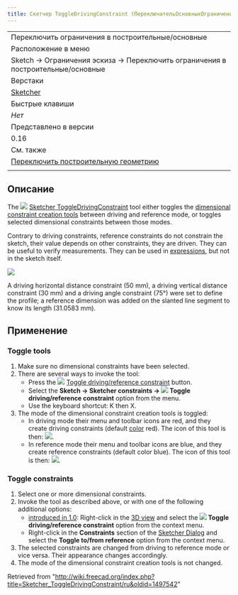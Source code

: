 ```yaml
---
title: Скетчер ToggleDrivingConstraint (ПереключательОсновныхОграничений)
---
```

|  |
| --- |
| Переключить ограничения в построительные/основные |
| Расположение в меню |
| Sketch → Ограничения эскиза → Переключить ограничения в построительные/основные |
| Верстаки |
| [Sketcher](/Sketcher_Workbench/ru "Sketcher Workbench/ru") |
| Быстрые клавиши |
| *Нет* |
| Представлено в версии |
| 0.16 |
| См. также |
| [Переключить построительную геометрию](/Sketcher_ToggleConstruction/ru "Sketcher ToggleConstruction/ru") |
|  |

## Описание

The ![](/images/Sketcher_ToggleDrivingConstraint.svg) [Sketcher ToggleDrivingConstraint](/Sketcher_ToggleDrivingConstraint "Sketcher ToggleDrivingConstraint") tool either toggles the [dimensional constraint creation tools](/Sketcher_Workbench#Sketcher_CompDimensionTools "Sketcher Workbench") between driving and reference mode, or toggles selected dimensional constraints between those modes.

Contrary to driving constraints, reference constraints do not constrain the sketch, their value depends on other constraints, they are driven. They can be useful to verify measurements. They can be used in [expressions](/Expressions "Expressions"), but not in the sketch itself.

![](/images/Sketcher_ToggleConstraint_example.png)

A driving horizontal distance constraint (50 mm), a driving vertical distance constraint (30 mm) and a driving angle constraint (75°) were set to define the profile; a reference dimension was added on the slanted line segment to know its length (31.0583 mm).

## Применение

### Toggle tools

1. Make sure no dimensional constraints have been selected.
2. There are several ways to invoke the tool:
   * Press the ![](/images/Sketcher_ToggleDrivingConstraint.svg) [Toggle driving/reference constraint](/Sketcher_ToggleDrivingConstraint "Sketcher ToggleDrivingConstraint") button.
   * Select the **Sketch → Sketcher constraints → ![](/images/Sketcher_ToggleDrivingConstraint.svg) Toggle driving/reference constraint** option from the menu.
   * Use the keyboard shortcut: K then X.
3. The mode of the dimensional constraint creation tools is toggled:
   * In driving mode their menu and toolbar icons are red, and they create driving constraints (default [color](/Sketcher_Preferences#Appearance "Sketcher Preferences") red). The icon of this tool is then: ![](/images/Sketcher_ToggleConstraint.svg).
   * In reference mode their menu and toolbar icons are blue, and they create reference constraints (default color blue). The icon of this tool is then: ![](/images/Sketcher_ToggleConstraint_Driven.svg).

### Toggle constraints

1. Select one or more dimensional constraints.
2. Invoke the tool as described above, or with one of the following additional options:
   * [introduced in 1.0](/Release_notes_1.0 "Release notes 1.0"): Right-click in the [3D view](/3D_view "3D view") and select the **![](/images/Sketcher_ToggleDrivingConstraint.svg) Toggle driving/reference constraint** option from the context menu.
   * Right-click in the **Constraints** section of the [Sketcher Dialog](/Sketcher_Dialog "Sketcher Dialog") and select the **Toggle to/from reference** option from the context menu.
3. The selected constraints are changed from driving to reference mode or vice versa. Their appearance changes accordingly.
4. The mode of the dimensional constraint creation tools is not changed.

Retrieved from "<http://wiki.freecad.org/index.php?title=Sketcher_ToggleDrivingConstraint/ru&oldid=1497542>"